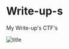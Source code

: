 # Write-up-s
My Write-up's CTF's


![](https://i.pinimg.com/originals/e4/34/2a/e4342a4e0e968344b75cf50cf1936c09.jpg "title")
